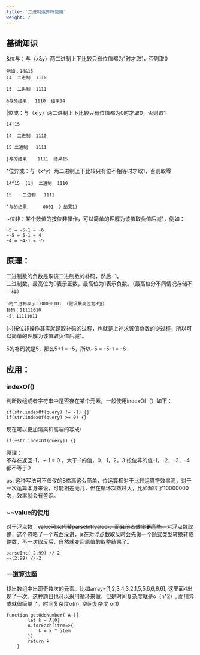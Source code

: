 ```yaml
---
title: '二进制运算符使用'
weight: 2
---
```

## 基础知识

&位与：与（x&y）两二进制上下比较只有位值都为1时才取1，否则取0
```
例如：14&15  
14  二进制  1110

15  二进制  1111

&与的结果   1110  结果14
```

|位或：与（x|y）两二进制上下比较只有位值都为0时才取0，否则取1

```
14|15  

14  二进制  1110

15 二进制   1111

|与的结果    1111  结果15
```

^位异或：与（x^y）两二进制上下比较只有位不相等时才取1，否则取零

```
14^15  (14  二进制  1110

15    二进制   1111

^与的结果      0001 -》结果1)
```

~位非：某个数值的按位非操作，可以简单的理解为该值取负值后减1，例如：
```
~5 = -5-1 = -6  
~-5 = 5-1 = 4  
~4 = -4-1 = -5
```
## 原理：

二进制数的负数是取该二进制数的补码，然后+1。  
二进制数，最高位为0表示正数，最高位为1表示负数。（最高位分不同情况存储不一样） 
``` 
5的二进制表示：00000101 （假设最高位为8位）  
补码：11111010  
-5：11111011
```
(~)按位非操作其实就是取补码的过程，也就是上述求该值负数的逆过程，所以可以简单的理解为该值取负值后减1。

5的补码就是5，那么5+1 = -5，所以~5 = -5-1 = -6

## 应用：

### indexOf()

判断数组或者字符串中是否存在某个元素，一般使用indexOf（）如下：
```
if(str.indexOf(query) != -1) {}
if(str.indexOf(query) >= 0) {}
```

现在可以更加清爽和高端的写成:

```
if(~str.indexOf(query)) {}
```
原理：  
不存在返回-1，~-1 = 0 ，大于-1的值，0，1，2，3  按位非的值-1，-2，-3，-4 都不等于0

ps: 这种写法可不仅仅的B格高这么简单，位运算相对于比较运算符效率高，对于一次运算本身来说，可能相差无几，但在循环次数过大，比如超过了10000000次，效率就会有差距。

### ~~value的使用

对于浮点数，~~value可以代替parseInt(value)，而且前者效率更高些。~~对浮点数取整，这个忽略了一个东西没讲，js在对浮点数取反时会先做一个隐式类型转换转成整数，再一次取反后，自然就变回原值的取整结果了。

```
parseInt(-2.99) //-2
~~(2.99) //-2
```

### 一道算法题

找出数组中出现奇数次的元素。比如array=[1,2,3,4,3,2,1,5,5,6,6,6,6], 这里面4出现了一次。这种题目也可以采用循环来做，但是时间复杂度就是o（n^2）, 而用异或就很简单了。时间复杂度o(n), 空间复杂度 o(1)
```
function getOddNumber( A ){
        let k = A[0]
        A.forEach(item=>{
            k = k ^ item
        })
        return k
    }
```
